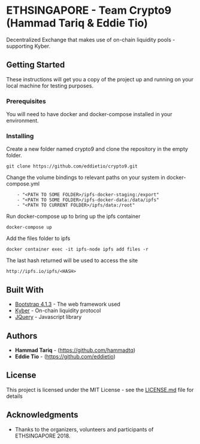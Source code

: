 # ETHSINGAPORE - Team Crypto9 (Hammad Tariq & Eddie Tio)

Decentralized Exchange that makes use of on-chain liquidity pools - supporting Kyber.

## Getting Started

These instructions will get you a copy of the project up and running on your local machine for testing purposes.

### Prerequisites

You will need to have docker and docker-compose installed in your environment.

### Installing

Create a new folder named crypto9 and clone the repository in the empty folder.
```
git clone https://github.com/eddietio/crypto9.git 
```

Change the volume bindings to relevant paths on your system in docker-compose.yml

```
	- "<PATH TO SOME FOLDER>/ipfs-docker-staging:/export"
    - "<PATH TO SOME FOLDER>/ipfs-docker-data:/data/ipfs"
    - "<PATH TO CURRENT FOLDER>/ipfs/data:/root"
```

Run docker-compose up to bring up the ipfs container
```
docker-compose up
```

Add the files folder to ipfs

```
docker container exec -it ipfs-node ipfs add files -r 
```

The last hash returned will be used to access the site

```
http://ipfs.io/ipfs/<HASH>
```

## Built With

* [Bootstrap 4.1.3](https://getbootstrap.com/) - The web framework used
* [Kyber](https://https://kyber.network/) - On-chain liquidity protocol
* [JQuery](https://jquery.com/) - Javascript library



## Authors

* **Hammad Tariq** - (https://github.com/hammadtq)
* **Eddie Tio** - (https://github.com/eddietio)


## License

This project is licensed under the MIT License - see the [LICENSE.md](LICENSE.md) file for details

## Acknowledgments

* Thanks to the organizers, volunteers and participants of ETHSINGAPORE 2018.